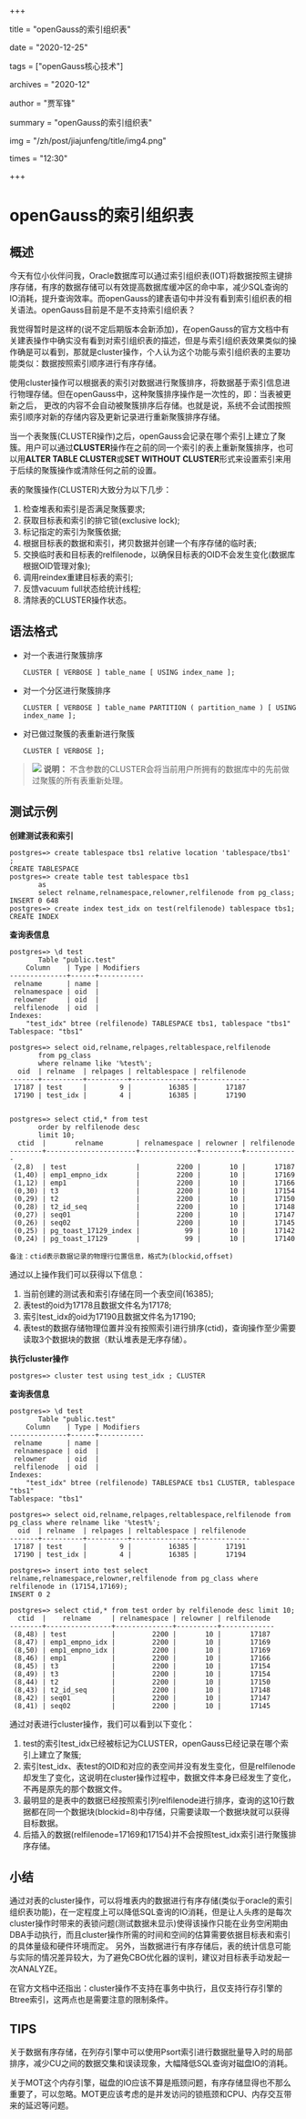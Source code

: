 +++

title = "openGauss的索引组织表" 

date = "2020-12-25" 

tags = ["openGauss核心技术"] 

archives = "2020-12" 

author = "贾军锋" 

summary = "openGauss的索引组织表"

img = "/zh/post/jiajunfeng/title/img4.png" 

times = "12:30"

+++

# openGauss的索引组织表<a name="ZH-CN_TOPIC_0000001072944639"></a>

## 概述<a name="section1375918510525"></a>

今天有位小伙伴问我，Oracle数据库可以通过索引组织表\(IOT\)将数据按照主键排序存储，有序的数据存储可以有效提高数据库缓冲区的命中率，减少SQL查询的IO消耗，提升查询效率。而openGauss的建表语句中并没有看到索引组织表的相关语法。openGauss目前是不是不支持索引组织表？

我觉得暂时是这样的\(说不定后期版本会新添加\)，在openGauss的官方文档中有关建表操作中确实没有看到对索引组织表的描述，但是与索引组织表效果类似的操作确是可以看到，那就是cluster操作，个人认为这个功能与索引组织表的主要功能类似：数据按照索引顺序进行有序存储。

使用cluster操作可以根据表的索引对数据进行聚簇排序，将数据基于索引信息进行物理存储。但在openGauss中，这种聚簇排序操作是一次性的，即：当表被更新之后， 更改的内容不会自动被聚簇排序后存储。也就是说，系统不会试图按照索引顺序对新的存储内容及更新记录进行重新聚簇排序存储。

当一个表聚簇\(CLUSTER操作\)之后，openGauss会记录在哪个索引上建立了聚簇。用户可以通过**CLUSTER**操作在之前的同一个索引的表上重新聚簇排序，也可以用**ALTER TABLE CLUSTER**或**SET WITHOUT CLUSTER**形式来设置索引来用于后续的聚簇操作或清除任何之前的设置。

表的聚簇操作\(CLUSTER\)大致分为以下几步：

1.  检查堆表和索引是否满足聚簇要求;
2.  获取目标表和索引的排它锁\(exclusive lock\);
3.  标记指定的索引为聚簇依据;
4.  根据目标表的数据和索引，拷贝数据并创建一个有序存储的临时表;
5.  交换临时表和目标表的relfilenode，以确保目标表的OID不会发生变化\(数据库根据OID管理对象\);
6.  调用reindex重建目标表的索引;
7.  反馈vacuum full状态给统计线程;
8.  清除表的CLUSTER操作状态。

## 语法格式<a name="section57964065219"></a>

-   对一个表进行聚簇排序

    ```
    CLUSTER [ VERBOSE ] table_name [ USING index_name ];  
    ```

-   对一个分区进行聚簇排序

    ```
    CLUSTER [ VERBOSE ] table_name PARTITION ( partition_name ) [ USING index_name ];  
    ```

-   对已做过聚簇的表重新进行聚簇

    ```
    CLUSTER [ VERBOSE ];
    ```


>![](public_sys-resources/icon-note.gif) **说明：** 
>不含参数的CLUSTER会将当前用户所拥有的数据库中的先前做过聚簇的所有表重新处理。

## 测试示例<a name="section7365171115551"></a>

**创建测试表和索引**

```
postgres=> create tablespace tbs1 relative location 'tablespace/tbs1' ;
CREATE TABLESPACE
postgres=> create table test tablespace tbs1 
	   as 
	   select relname,relnamespace,relowner,relfilenode from pg_class;
INSERT 0 648
postgres=> create index test_idx on test(relfilenode) tablespace tbs1;
CREATE INDEX
```

**查询表信息**

```
postgres=> \d test
       Table "public.test"
    Column    | Type | Modifiers
--------------+------+-----------
 relname      | name |
 relnamespace | oid  |
 relowner     | oid  |
 relfilenode  | oid  |
Indexes:
    "test_idx" btree (relfilenode) TABLESPACE tbs1, tablespace "tbs1"
Tablespace: "tbs1"

postgres=> select oid,relname,relpages,reltablespace,relfilenode 
	   from pg_class 
	   where relname like '%test%';
  oid  | relname  | relpages | reltablespace | relfilenode
-------+----------+----------+---------------+-------------
 17187 | test     |        9 |         16385 |       17187
 17190 | test_idx |        4 |         16385 |       17190


postgres=> select ctid,* from test 
	   order by relfilenode desc 
	   limit 10;
  ctid  |       relname        | relnamespace | relowner | relfilenode
--------+----------------------+--------------+----------+-------------
 (2,8)  | test                 |         2200 |       10 |       17187
 (1,40) | emp1_empno_idx       |         2200 |       10 |       17169
 (1,12) | emp1                 |         2200 |       10 |       17166
 (0,30) | t3                   |         2200 |       10 |       17154
 (0,29) | t2                   |         2200 |       10 |       17150
 (0,28) | t2_id_seq            |         2200 |       10 |       17148
 (0,27) | seq01                |         2200 |       10 |       17147
 (0,26) | seq02                |         2200 |       10 |       17145
 (0,25) | pg_toast_17129_index |           99 |       10 |       17142
 (0,24) | pg_toast_17129       |           99 |       10 |       17140

备注：ctid表示数据记录的物理行位置信息，格式为(blockid,offset)
```

通过以上操作我们可以获得以下信息：

1.  当前创建的测试表和索引存储在同一个表空间\(16385\);
2.  表test的oid为17178且数据文件名为17178;
3.  索引test\_idx的oid为17190且数据文件名为17190;
4.  表test的数据存储物理位置并没有按照索引进行排序\(ctid\)，查询操作至少需要读取3个数据块的数据（默认堆表是无序存储）。

**执行cluster操作**

```
postgres=> cluster test using test_idx ; CLUSTER 
```

**查询表信息**

```
postgres=> \d test
       Table "public.test"
    Column    | Type | Modifiers
--------------+------+-----------
 relname      | name |
 relnamespace | oid  |
 relowner     | oid  |
 relfilenode  | oid  |
Indexes:
    "test_idx" btree (relfilenode) TABLESPACE tbs1 CLUSTER, tablespace "tbs1"
Tablespace: "tbs1"

postgres=> select oid,relname,relpages,reltablespace,relfilenode from pg_class where relname like '%test%';
  oid  | relname  | relpages | reltablespace | relfilenode
-------+----------+----------+---------------+-------------
 17187 | test     |        9 |         16385 |       17191
 17190 | test_idx |        4 |         16385 |       17194

postgres=> insert into test select relname,relnamespace,relowner,relfilenode from pg_class where relfilenode in (17154,17169);
INSERT 0 2

postgres=> select ctid,* from test order by relfilenode desc limit 10;
  ctid  |    relname     | relnamespace | relowner | relfilenode
--------+----------------+--------------+----------+-------------
 (8,48) | test           |         2200 |       10 |       17187
 (8,47) | emp1_empno_idx |         2200 |       10 |       17169
 (8,50) | emp1_empno_idx |         2200 |       10 |       17169
 (8,46) | emp1           |         2200 |       10 |       17166
 (8,45) | t3             |         2200 |       10 |       17154
 (8,49) | t3             |         2200 |       10 |       17154
 (8,44) | t2             |         2200 |       10 |       17150
 (8,43) | t2_id_seq      |         2200 |       10 |       17148
 (8,42) | seq01          |         2200 |       10 |       17147
 (8,41) | seq02          |         2200 |       10 |       17145
```

通过对表进行cluster操作，我们可以看到以下变化：

1.  test的索引test\_idx已经被标记为CLUSTER，openGauss已经记录在哪个索引上建立了聚簇;
2.  索引test\_idx、表test的OID和对应的表空间并没有发生变化，但是relfilenode却发生了变化，这说明在cluster操作过程中，数据文件本身已经发生了变化，不再是原先的那个数据文件。
3.  最明显的是表中的数据已经按照索引列relfilenode进行排序，查询的这10行数据都在同一个数据块\(blockid=8\)中存储，只需要读取一个数据块就可以获得目标数据。
4.  后插入的数据\(relfilenode=17169和17154\)并不会按照test\_idx索引进行聚簇排序存储。

## 小结<a name="section163514813565"></a>

通过对表的cluster操作，可以将堆表内的数据进行有序存储\(类似于oracle的索引组织表功能\)，在一定程度上可以降低SQL查询的IO消耗，但是让人头疼的是每次cluster操作时带来的表锁问题\(测试数据未显示\)使得该操作只能在业务空闲期由DBA手动执行，而且cluster操作所需的时间和空间的估算需要依据目标表和索引的具体量级和硬件环境而定。        另外，当数据进行有序存储后，表的统计信息可能与实际的情况差异较大，为了避免CBO优化器的误判，建议对目标表手动发起一次ANALYZE。

在官方文档中还指出：cluster操作不支持在事务中执行，且仅支持行存引擎的Btree索引，这两点也是需要注意的限制条件。

## TIPS<a name="section376165714560"></a>

关于数据有序存储，在列存引擎中可以使用Psort索引进行数据批量导入时的局部排序，减少CU之间的数据交集和误读现象，大幅降低SQL查询对磁盘IO的消耗。

关于MOT这个内存引擎，磁盘的IO应该不算是瓶颈问题，有序存储显得也不那么重要了，可以忽略。MOT更应该考虑的是并发访问的锁瓶颈和CPU、内存交互带来的延迟等问题。

